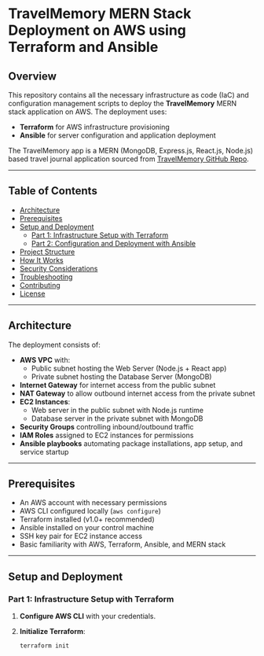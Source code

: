 # TravelMemory MERN Stack Deployment on AWS using Terraform and Ansible

## Overview

This repository contains all the necessary infrastructure as code (IaC) and configuration management scripts to deploy the **TravelMemory** MERN stack application on AWS. The deployment uses:

- **Terraform** for AWS infrastructure provisioning
- **Ansible** for server configuration and application deployment

The TravelMemory app is a MERN (MongoDB, Express.js, React.js, Node.js) based travel journal application sourced from [TravelMemory GitHub Repo](https://github.com/UnpredictablePrashant/TravelMemory).

---

## Table of Contents

- [Architecture](#architecture)  
- [Prerequisites](#prerequisites)  
- [Setup and Deployment](#setup-and-deployment)  
  - [Part 1: Infrastructure Setup with Terraform](#part-1-infrastructure-setup-with-terraform)  
  - [Part 2: Configuration and Deployment with Ansible](#part-2-configuration-and-deployment-with-ansible)  
- [Project Structure](#project-structure)  
- [How It Works](#how-it-works)  
- [Security Considerations](#security-considerations)  
- [Troubleshooting](#troubleshooting)  
- [Contributing](#contributing)  
- [License](#license)

---

## Architecture

The deployment consists of:

- **AWS VPC** with:
  - Public subnet hosting the Web Server (Node.js + React app)
  - Private subnet hosting the Database Server (MongoDB)
- **Internet Gateway** for internet access from the public subnet
- **NAT Gateway** to allow outbound internet access from the private subnet
- **EC2 Instances**:
  - Web server in the public subnet with Node.js runtime
  - Database server in the private subnet with MongoDB
- **Security Groups** controlling inbound/outbound traffic
- **IAM Roles** assigned to EC2 instances for permissions
- **Ansible playbooks** automating package installations, app setup, and service startup

---

## Prerequisites

- An AWS account with necessary permissions
- AWS CLI configured locally (`aws configure`)
- Terraform installed (v1.0+ recommended)
- Ansible installed on your control machine
- SSH key pair for EC2 instance access
- Basic familiarity with AWS, Terraform, Ansible, and MERN stack

---

## Setup and Deployment

### Part 1: Infrastructure Setup with Terraform

1. **Configure AWS CLI** with your credentials.

2. **Initialize Terraform**:

   ```bash
   terraform init
